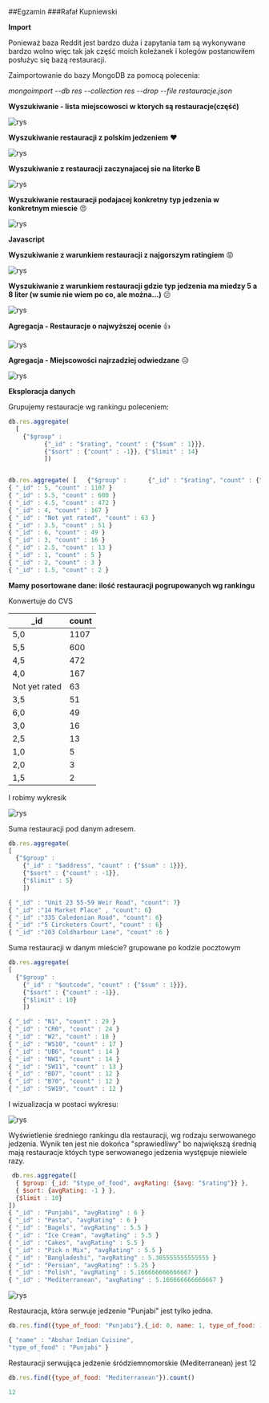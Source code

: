 ##Egzamin
###Rafał Kupniewski

**Import**

Ponieważ baza Reddit jest bardzo duża i zapytania tam są wykonywane bardzo wolno więc tak jak część moich koleżanek i kolegów postanowiłem posłużyc się bazą restauracji.


Zaimportowanie do bazy MongoDB za pomocą polecenia:

*mongoimport  --db res --collection res --drop --file restauracje.json*

**Wyszukiwanie - lista miejscowosci w ktorych są restauracje(część)**

![rys](pic/s10.jpg)

**Wyszukiwanie restauracji z polskim jedzeniem** :heart:

![rys](pic/s3.jpg)


**Wyszukiwanie z restauracji zaczynajacej sie na literke B**

![rys](pic/s5.jpg)


**Wyszukiwanie restauracji podajacej konkretny typ jedzenia w konkretnym miescie** :angry:

![rys](pic/s4.jpg)

**Javascript**


**Wyszukiwanie z warunkiem restauracji z najgorszym ratingiem** :rage:

![rys](pic/s6.jpg)

**Wyszukiwanie z warunkiem restauracji gdzie typ jedzenia ma miedzy 5 a 8 liter (w sumie nie wiem po co, ale można...)** :confused:

![rys](pic/s9.jpg)

**Agregacja - Restauracje o najwyższej ocenie** :+1:

![rys](pic/s7.jpg)

**Agregacja - Miejscowości najrzadziej odwiedzane** :disappointed_relieved:

![rys](pic/s8.jpg)



__Eksploracja danych__

Grupujemy restauracje wg rankingu poleceniem:

```js
db.res.aggregate(
  [
    {"$group" :
          {"_id" : "$rating", "count" : {"$sum" : 1}}},
          {"$sort" : {"count" : -1}}, {"$limit" : 14}
          ])


db.res.aggregate( [   {"$group" :      {"_id" : "$rating", "count" : {"$sum" : 1}}},     {"$sort" : {"count" : -1}},     {"$limit" : 14}     ])
{ "_id" : 5, "count" : 1107 }
{ "_id" : 5.5, "count" : 600 }
{ "_id" : 4.5, "count" : 472 }
{ "_id" : 4, "count" : 167 }
{ "_id" : "Not yet rated", "count" : 63 }
{ "_id" : 3.5, "count" : 51 }
{ "_id" : 6, "count" : 49 }
{ "_id" : 3, "count" : 16 }
{ "_id" : 2.5, "count" : 13 }
{ "_id" : 1, "count" : 5 }
{ "_id" : 2, "count" : 3 }
{ "_id" : 1.5, "count" : 2 }
```

**Mamy posortowane dane: ilość restauracji pogrupowanych wg rankingu**

Konwertuje do CVS

| _id            | count     |
|----------------|-----------|
| 5,0            |	1107    |
| 5,5            |	600      |
| 4,5            |	472      |
| 4,0            |	167      |
| Not yet rated  |	63       |
| 3,5            |	51       |
| 6,0            |	49       |
| 3,0            |	16       |
| 2,5            |	13       |
| 1,0            |	5        |
| 2,0            |	3        |
| 1,5            |	2        |

I robimy wykresik

![rys](pic/s11.png)

Suma restauracji pod danym adresem.

```js
db.res.aggregate(
[
  {"$group" :
    {"_id" : "$address", "count" : {"$sum" : 1}}},
    {"$sort" : {"count" : -1}},
    {"$limit" : 5}
    ])

{ "_id" : "Unit 23 55-59 Weir Road", "count": 7}
{ "_id" :"14 Market Place" , "count": 6}
{ "_id" :"335 Caledonian Road", "count": 6}
{ "_id" :"5 Circketers Court", "count" : 6}
{ "_id" :"203 Coldharbour Lane", "count" :6 }
```
Suma restauracji w danym mieście? grupowane po kodzie pocztowym

```js
db.res.aggregate(
[
  {"$group" :
    {"_id" : "$outcode", "count" : {"$sum" : 1}}},
    {"$sort" : {"count" : -1}},
    {"$limit" : 10}
    ])

{ "_id" : "N1", "count" : 29 }
{ "_id" : "CR0", "count" : 24 }
{ "_id" : "W2", "count" : 18 }
{ "_id" : "WS10", "count" : 17 }
{ "_id" : "UB6", "count" : 14 }
{ "_id" : "NW1", "count" : 14 }
{ "_id" : "SW11", "count" : 13 }
{ "_id" : "BD7", "count" : 12 }
{ "_id" : "B70", "count" : 12 }
{ "_id" : "SW19", "count" : 12 }
```
I wizualizacja w postaci wykresu:

![rys](pic/s12.png)

Wyświetlenie średniego rankingu dla restauracji, wg rodzaju serwowanego jedzenia.
Wynik ten jest nie dokońca "sprawiedliwy" bo największą średnią mają restauracje któych type serwowanego jedzenia występuje niewiele razy.
```js
 db.res.aggregate([
  { $group: {_id: "$type_of_food", avgRating: {$avg: "$rating"}} },
  { $sort: {avgRating: -1 } },
  {$limit : 10}
])
{ "_id" : "Punjabi", "avgRating" : 6 }
{ "_id" : "Pasta", "avgRating" : 6 }
{ "_id" : "Bagels", "avgRating" : 5.5 }
{ "_id" : "Ice Cream", "avgRating" : 5.5 }
{ "_id" : "Cakes", "avgRating" : 5.5 }
{ "_id" : "Pick n Mix", "avgRating" : 5.5 }
{ "_id" : "Bangladeshi", "avgRating" : 5.305555555555555 }
{ "_id" : "Persian", "avgRating" : 5.25 }
{ "_id" : "Polish", "avgRating" : 5.166666666666667 }
{ "_id" : "Mediterranean", "avgRating" : 5.166666666666667 }
```
![rys](pic/s14.png)

Restauracja, która serwuje jedzenie "Punjabi" jest tylko jedna.
```js
db.res.find({type_of_food: "Punjabi"},{_id: 0, name: 1, type_of_food: 1})

{ "name" : "Abshar Indian Cuisine",
"type_of_food" : "Punjabi" }
```

Restauracji serwująca jedzenie śródziemnomorskie (Mediterranean) jest 12
```js
db.res.find({type_of_food: "Mediterranean"}).count()

12
```
